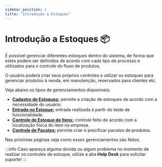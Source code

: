 ```yaml
---
sidebar_position: 1
title: "Introdução a Estoques"
---
```


# Introdução a Estoques :package:

É possível gerenciar diferentes estoques dentro do sistema, de forma que estes podem ser definidos de acordo com cada tipo de processo e utilizados para o controle do fluxo de produtos.

O usuário poderá criar seus próprios controles e utilizar os estoques para gerenciar produtos à venda, em manutenção, reservados para clientes etc.

Veja abaixo os tipos de gerenciamentos disponíveis:

- **[Cadastro de Estoques:](./create_stock.md)** permite a criação de estoques de acordo com a necessidade do usuário.
- **[Entrada no Estoque:](./stock_entry.md)** entrada realizada à partir do teste de funcionalidade.
- **[Controle de Estoque de Itens:](./stock_item_control.md)** controle feito de acordo com a localização física do item na empresa.
- **[Controle de Pacotes:](./stock_package_control.md)** permite criar e precificar pacotes de produtos.

Nas próximas páginas veja como esses gerenciamentos são feitos.

:::info
Caso apareça alguma dúvida ou algum problema no momento de realizar os controles de estoque, utilize a aba **Help Desk** para solicitar suporte!
:::
